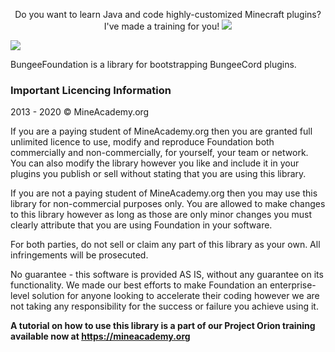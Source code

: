 <p align="center">
  Do you want to learn Java and code highly-customized Minecraft plugins? I've made a training for you!
  <a href="https://mineacademy.org/project-orion">
    <img src="https://i.imgur.com/OJuN0qP.png" />
  </a>
</p>

[![](https://jitpack.io/v/kangarko/BungeeFoundation.svg)](https://jitpack.io/#kangarko/BungeeFoundation)

BungeeFoundation is a library for bootstrapping BungeeCord plugins.

### Important Licencing Information

2013 - 2020 © MineAcademy.org

If you are a paying student of MineAcademy.org then you are granted full
unlimited licence to use, modify and reproduce Foundation both commercially
and non-commercially, for yourself, your team or network. You can also
modify the library however you like and include it in your plugins you publish
or sell without stating that you are using this library.

If you are not a paying student of MineAcademy.org then you may
use this library for non-commercial purposes only. You are allowed
to make changes to this library however as long as those are only
minor changes you must clearly attribute that you are using Foundation
in your software.

For both parties, do not sell or claim any part of this library as your own.
All infringements will be prosecuted.

No guarantee - this software is provided AS IS, without any guarantee on its
functionality. We made our best efforts to make Foundation an enterprise-level
solution for anyone looking to accelerate their coding however we are not
taking any responsibility for the success or failure you achieve using it.

**A tutorial on how to use this library is a part of our Project Orion training available now at https://mineacademy.org**
